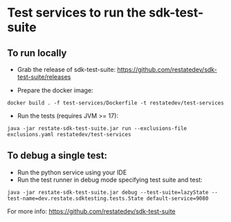 # Test services to run the sdk-test-suite

## To run locally

* Grab the release of sdk-test-suite: https://github.com/restatedev/sdk-test-suite/releases

* Prepare the docker image: 
```shell
docker build . -f test-services/Dockerfile -t restatedev/test-services
```

* Run the tests (requires JVM >= 17):
```shell
java -jar restate-sdk-test-suite.jar run --exclusions-file exclusions.yaml restatedev/test-services
```

## To debug a single test:

* Run the python service using your IDE
* Run the test runner in debug mode specifying test suite and test:
```shell
java -jar restate-sdk-test-suite.jar debug --test-suite=lazyState --test-name=dev.restate.sdktesting.tests.State default-service=9080
```

For more info: https://github.com/restatedev/sdk-test-suite